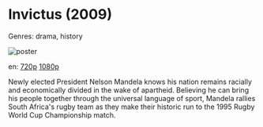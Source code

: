 # Invictus (2009)

Genres: drama, history

![poster](http://image.tmdb.org/t/p/w500/esOAiQi9jLb9JyLIyLt2JuVd8fa.jpg)

en:
  [720p](magnet:?xt=urn:btih:372E8F8418630D4C838D5DD574B148C85C55CE58&tr=udp://glotorrents.pw:6969/announce&tr=udp://tracker.opentrackr.org:1337/announce&tr=udp://torrent.gresille.org:80/announce&tr=udp://tracker.openbittorrent.com:80&tr=udp://tracker.coppersurfer.tk:6969&tr=udp://tracker.leechers-paradise.org:6969&tr=udp://p4p.arenabg.ch:1337&tr=udp://tracker.internetwarriors.net:1337)
  [1080p](magnet:?xt=urn:btih:35E54FF403AA45939B1F84B3AA3649EF15C1581A&tr=udp://glotorrents.pw:6969/announce&tr=udp://tracker.opentrackr.org:1337/announce&tr=udp://torrent.gresille.org:80/announce&tr=udp://tracker.openbittorrent.com:80&tr=udp://tracker.coppersurfer.tk:6969&tr=udp://tracker.leechers-paradise.org:6969&tr=udp://p4p.arenabg.ch:1337&tr=udp://tracker.internetwarriors.net:1337)
  


Newly elected President Nelson Mandela knows his nation remains racially and economically divided in the wake of apartheid. Believing he can bring his people together through the universal language of sport, Mandela rallies South Africa's rugby team as they make their historic run to the 1995 Rugby World Cup Championship match.